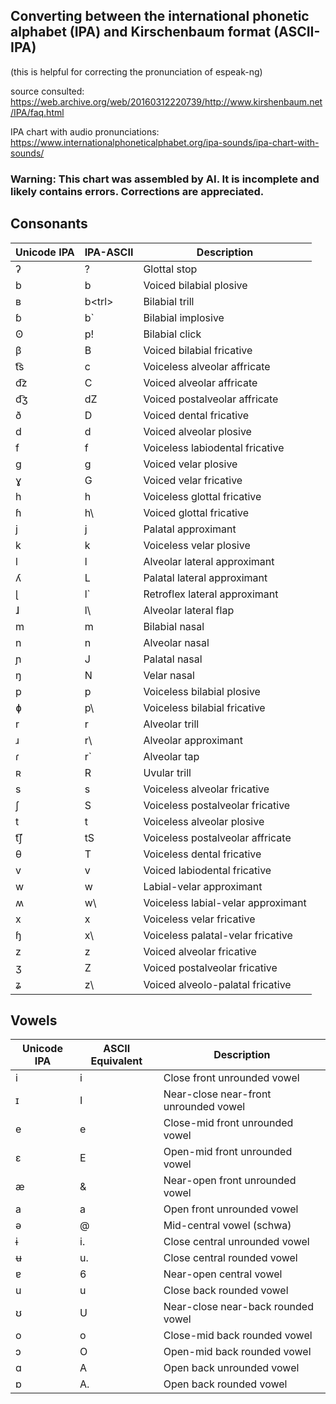 ## Converting between the international phonetic alphabet (IPA) and Kirschenbaum format (ASCII-IPA)

(this is helpful for correcting the pronunciation of espeak-ng)

source consulted: https://web.archive.org/web/20160312220739/http://www.kirshenbaum.net/IPA/faq.html

IPA chart with audio pronunciations:  https://www.internationalphoneticalphabet.org/ipa-sounds/ipa-chart-with-sounds/


###  Warning:  This chart was assembled by AI.  It is incomplete and likely contains errors.  Corrections are appreciated.




## Consonants

| Unicode IPA | IPA-ASCII        | Description                              |
|-------------|------------------|------------------------------------------|
| ʔ           | ?                | Glottal stop                             |
| b           | b                | Voiced bilabial plosive                  |
| ʙ           | b\<trl\>         | Bilabial trill                           |
| ɓ           | b\`              | Bilabial implosive                       | 
| ʘ           | p!               | Bilabial click                           |
| β           | B                | Voiced bilabial fricative                |
| t͡s          | c                | Voiceless alveolar affricate             |
| d͡z          | C                | Voiced alveolar affricate                |
| d͡ʒ          | dZ               | Voiced postalveolar affricate            |
| ð           | D                | Voiced dental fricative                  |
| d           | d                | Voiced alveolar plosive                  |
| f           | f                | Voiceless labiodental fricative          |
| g           | g                | Voiced velar plosive                     |
| ɣ           | G                | Voiced velar fricative                   |
| h           | h                | Voiceless glottal fricative              |
| ɦ           | h\               | Voiced glottal fricative                 |
| j           | j                | Palatal approximant                      |
| k           | k                | Voiceless velar plosive                  |
| l           | l                | Alveolar lateral approximant             |
| ʎ           | L                | Palatal lateral approximant              |
| ɭ           | l`               | Retroflex lateral approximant            |
| ɺ           | l\               | Alveolar lateral flap                    |
| m           | m                | Bilabial nasal                           |
| n           | n                | Alveolar nasal                           |
| ɲ           | J                | Palatal nasal                            |
| ŋ           | N                | Velar nasal                              |
| p           | p                | Voiceless bilabial plosive               |
| ɸ           | p\               | Voiceless bilabial fricative             |
| r           | r                | Alveolar trill                           |
| ɹ           | r\               | Alveolar approximant                     |
| ɾ           | r`               | Alveolar tap                             |
| ʀ           | R                | Uvular trill                             |
| s           | s                | Voiceless alveolar fricative             |
| ʃ           | S                | Voiceless postalveolar fricative         |
| t           | t                | Voiceless alveolar plosive               |
| t͡ʃ          | tS               | Voiceless postalveolar affricate         |
| θ           | T                | Voiceless dental fricative               |
| v           | v                | Voiced labiodental fricative             |
| w           | w                | Labial-velar approximant                 |
| ʍ           | w\               | Voiceless labial-velar approximant       |
| x           | x                | Voiceless velar fricative                |
| ɧ           | x\               | Voiceless palatal-velar fricative        |
| z           | z                | Voiced alveolar fricative                |
| ʒ           | Z                | Voiced postalveolar fricative            |
| ʑ           | z\               | Voiced alveolo-palatal fricative         |

## Vowels

| Unicode IPA | ASCII Equivalent | Description                              |
|-------------|------------------|------------------------------------------|
| i           | i                | Close front unrounded vowel              |
| ɪ           | I                | Near-close near-front unrounded vowel    |
| e           | e                | Close-mid front unrounded vowel          |
| ɛ           | E                | Open-mid front unrounded vowel           |
| æ           | &                | Near-open front unrounded vowel          |
| a           | a                | Open front unrounded vowel               |
| ə           | @                | Mid-central vowel (schwa)                |
| ɨ           | i.               | Close central unrounded vowel            |
| ʉ           | u.               | Close central rounded vowel              |
| ɐ           | 6                | Near-open central vowel                  |
| u           | u                | Close back rounded vowel                 |
| ʊ           | U                | Near-close near-back rounded vowel       |
| o           | o                | Close-mid back rounded vowel             |
| ɔ           | O                | Open-mid back rounded vowel              |
| ɑ           | A                | Open back unrounded vowel                |
| ɒ           | A.               | Open back rounded vowel                  |
